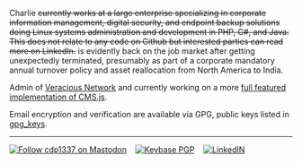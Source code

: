 Charlie ~~currently works at a large enterprise specializing in corporate information management, digital security, and endpoint backup solutions doing Linux systems administration and development in PHP, C#, and Java.  This does not relate to any code on Github but interested parties can read more on LinkedIn.~~ is evidently back on the job market after getting unexpectedly terminated, presumably as part of a corporate mandatory annual turnover policy and asset reallocation from North America to India.

Admin of [Veracious Network](https://veraciousnetwork.com) and currently working on a more [full featured implementation of CMS.js](https://github.com/cdp1337/markdownmaster).

Email encryption and verification are available via GPG, public keys listed in [gpg_keys](https://github.com/cdp1337/cdp1337/tree/main/gpg_keys).

-----

[![Follow cdp1337 on Mastodon](https://img.shields.io/mastodon/follow/109229082531205594?domain=https%3A%2F%2Fsocial.veraciousnetwork.com&style=social)](https://social.veraciousnetwork.com/@cdp1337)
&nbsp;&nbsp;
[![Keybase PGP](https://img.shields.io/keybase/pgp/cdp1337?style=social)](gpg_keys/charlie_legacy.B2BEDCCB.pub)
&nbsp;&nbsp;
[![LinkedIN](https://img.shields.io/badge/Linkedin-Charlie_Powell-blue?logo=linkedin&style=social)](https://www.linkedin.com/in/powellcharles/)

<!-- Inactive social network
[![Reddit User Karma](https://img.shields.io/reddit/user-karma/combined/cdp1337?style=social)](https://old.reddit.com/u/cdp1337)
&nbsp;&nbsp;
-->

